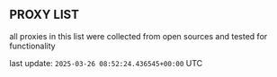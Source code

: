 ## PROXY LIST

all proxies in this list were collected from open sources and tested for functionality

last update: `2025-03-26 08:52:24.436545+00:00` UTC